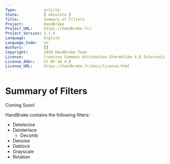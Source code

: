 ```yaml
---
Type:            article
State:           [ obsolete ]
Title:           Summary of Filters
Project:         HandBrake
Project_URL:     https://handbrake.fr/
Project_Version: 1.1.0
Language:        English
Language_Code:   en
Authors:         []
Copyright:       2018 HandBrake Team
License:         Creative Commons Attribution-ShareAlike 4.0 International
License_Abbr:    CC BY-SA 4.0
License_URL:     https://handbrake.fr/docs/license.html
---
```


Summary of Filters
=============================

Coming Soon!

HandBrake contains the following filters:

- Detelecine
- Deinterlace 
  - Decomb
- Denoise
- Deblock
- Grayscale
- Rotation
